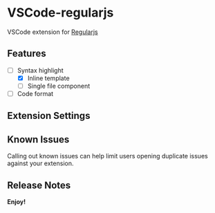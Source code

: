 # VSCode-regularjs 

VSCode extension for [Regularjs](https://github.com/regularjs/regular)

## Features

- [ ] Syntax highlight
  - [x] Inline template
  - [ ] Single file component
- [ ] Code format

## Extension Settings

## Known Issues

Calling out known issues can help limit users opening duplicate issues against your extension.

## Release Notes

**Enjoy!**
